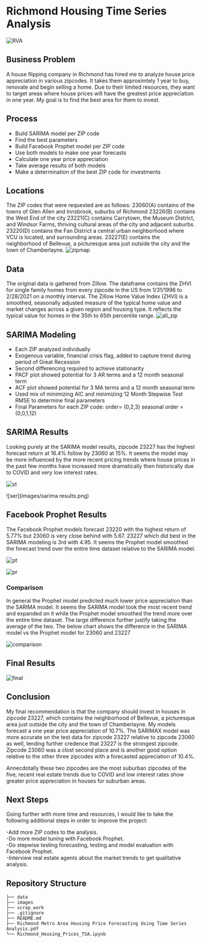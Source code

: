 # Richmond Housing Time Series Analysis
![RVA](images/Downtown-Richmond-VA.jpeg)

## Business Problem
A house flipping company in Richmond has hired me to analyze house price appreciation in various zipcodes. It takes them approximtely 1 year to buy, renovate and begin selling a home. Due to their limited resources, they want to target areas where house prices will have the greatest price appreciation in one year. My goal is to find the best area for them to invest. 

## Process
- Build SARIMA model per ZIP code
- Find the best parameters
- Build Facebook Prophet model per ZIP code
- Use both models to make  one year forecasts
- Calculate one year price appreciation
- Take average results of both models
- Make a determination of the best ZIP code for investments

## Locations
The ZIP codes that were requested are as follows:
23060(A) contains of the towns of Glen Allen and Innsbrook, suburbs of Richmond
23226(B) contains the West End of the city
23221(C) contains Carrytown, the Museum District, and Windsor Farms, thriving cultural areas of the city and adjacent suburbs.
23220(D) contains the Fan District a central urban neighborhood where VCU is located, and surrounding areas.
23227(E) contains the neighborhood of Bellevue, a picturesque area just outside the city and the town of Chamberlayne.
![zipmap](images/richmond_zipcodes.png)

## Data
The original data is gathered from Zillow. The dataframe contains the ZHVI for single family homes from every zipcode in the US from 1/31/1996 to 2/28/2021 on a monthly interval. The Zillow Home Value Index (ZHVI) is a smoothed, seasonally adjusted measure of the typical home value and market changes across a given region and housing type. It reflects the typical value for homes in the 35th to 65th percentile range.
![all_zip](images/all_zip_eda.png)

## SARIMA Modeling
- Each ZIP analyzed individually
- Exogenous variable, financial crisis flag, added to capture trend during period of Great Recession
- Second differencing required to achieve stationarity
- PACF plot showed potential for 3 AR terms and a  12 month seasonal term
- ACF plot showed potential for 3 MA terms and a  12 month seasonal term
- Used mix of minimizing AIC and minimizing 12 Month Stepwise Test RMSE to determine final parameters
- Final Parameters for each ZIP code:
  order= (0,2,3)
  seasonal order = (0,0,1,12)
  
## SARIMA Results
Looking purely at the SARIMA model results, zipcode 23227 has the highest forecast return at 16.4% follow by 23060 at 15%. It seems the model may be more influenced by the more recent pricing trends where house prices in the past few months have increased more dramatically then historically due to COVID and very low interest rates.

![st](images/sarima_trend.png)

![ser](images/sarima results.png)

## Facebook Prophet Results
The Facebook Prophet models forecast 23220 with the highest return of 5.77% but 23060 is very close behind with 5.67. 23227 which did best in the SARIMA modeling is 3rd with 4.95. It seems the Prophet model smoothed the forecast trend over the entire time dataset relative to the SARIMA model.

![pt](images/prophet_trend.png)

![pr](images/prophet_results.png)


### Comparison

In general the Prophet model predicted much lower price appreciation than the SARIMA model. It seems the SARIMA model took the most recent trend and expanded on it while the Prophet model smoothed the trend more over the entire time dataset. The large difference further justify taking the average of the two. The below chart shows the difference in the SARIMA model vs the Prophet model for 23060 and 23227

![comparison](images/comparison.png)

## Final Results
![final](images/final_results.png)

## Conclusion
My final recommendation is that the company should invest in houses in zipcode 23227, which contains the neighborhood of Bellevue, a picturesque area just outside the city and the town of Chamberlayne. My models forecast a one year price appreciation of 10.7%. The SARIMAX model was more accurate on the test data for zipcode 23227 relative to zipcode 23060 as well, lending further credence that 23227 is the strongest zipcode. Zipcode 23060 was a clost second place and is another good option relative to the other three zipcodes with a forecasted appreciation of 10.4%.

Annecdotally these two zipcodes are the most suburban zipcodes of the five, recent real estate trends due to COVID and low interest rates show greater price appreciation in houses for suburban areas.

## Next Steps
Going further with more time and resources, I would like to take the following additional steps in order to improve the project:

-Add more ZIP codes to the analysis.<br /> 
-Do more model tuning with Facebook Prophet. <br /> 
-Do stepwise testing forecasting, testing and model evaluation with Facebook Prophet. <br /> 
-Interview real estate agents about the market trends to get qualitative analysis. <br /> 

## Repository Structure

```
├── data
├── images
├── scrap_work
├── .gitignore
├── README.md
├── Richmond Metro Area Housing Price Forecasting Using Time Series Analysis.pdf
└── Richmond_Housing_Prices_TSA.ipynb
```
